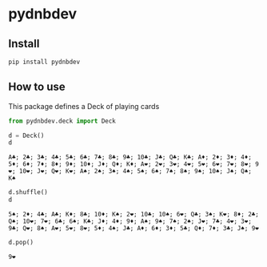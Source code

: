 pydnbdev
================

<!-- WARNING: THIS FILE WAS AUTOGENERATED! DO NOT EDIT! -->

## Install

``` sh
pip install pydnbdev
```

## How to use

This package defines a Deck of playing cards

``` python
from pydnbdev.deck import Deck
```

``` python
d = Deck()
d
```

    A♣️; 2♣️; 3♣️; 4♣️; 5♣️; 6♣️; 7♣️; 8♣️; 9♣️; 10♣️; J♣️; Q♣️; K♣️; A♦️; 2♦️; 3♦️; 4♦️; 5♦️; 6♦️; 7♦️; 8♦️; 9♦️; 10♦️; J♦️; Q♦️; K♦️; A❤️; 2❤️; 3❤️; 4❤️; 5❤️; 6❤️; 7❤️; 8❤️; 9❤️; 10❤️; J❤️; Q❤️; K❤️; A♠️; 2♠️; 3♠️; 4♠️; 5♠️; 6♠️; 7♠️; 8♠️; 9♠️; 10♠️; J♠️; Q♠️; K♠️

``` python
d.shuffle()
d
```

    5♠️; 2♦️; 4♣️; A♣️; K♦️; 8♣️; 10♦️; K♠️; 2❤️; 10♣️; 10♠️; 6❤️; Q♣️; 3♠️; K❤️; 8♦️; 2♣️; Q♠️; 10❤️; 7❤️; 6♣️; 6♠️; K♣️; J♦️; 4♦️; 9♦️; A♠️; 9♠️; 7♠️; 2♠️; J❤️; 7♣️; 4❤️; 3❤️; 9♣️; Q❤️; 8♠️; A❤️; 5❤️; 8❤️; 5♦️; 4♠️; J♣️; A♦️; 6♦️; 3♦️; 5♣️; Q♦️; 7♦️; 3♣️; J♠️; 9❤️

``` python
d.pop()
```

    9❤️
